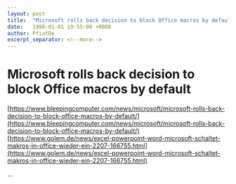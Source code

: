 ```yaml
---
layout: post
title:  "Microsoft rolls back decision to block Office macros by default"
date:   1990-01-01 19:55:00 +0000
author: PfiatDe
excerpt_separator: <!--more-->
---
```


# Microsoft rolls back decision to block Office macros by default
[https://www.bleepingcomputer.com/news/microsoft/microsoft-rolls-back-decision-to-block-office-macros-by-default/](https://www.bleepingcomputer.com/news/microsoft/microsoft-rolls-back-decision-to-block-office-macros-by-default/)
[https://www.golem.de/news/excel-powerpoint-word-microsoft-schaltet-makros-in-office-wieder-ein-2207-166755.html](https://www.golem.de/news/excel-powerpoint-word-microsoft-schaltet-makros-in-office-wieder-ein-2207-166755.html)

...
<!--more-->
